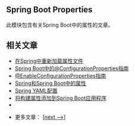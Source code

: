 ## Spring Boot Properties

此模块包含有关Spring Boot中的属性的文章。

## 相关文章

+ [在Spring中重新加载属性文件](docs/在Spring中重新加载属性文件.md)
+ [Spring Boot中的@ConfigurationProperties指南](docs/SpringBoot中的@ConfigurationProperties指南.md)
+ [@EnableConfigurationProperties指南](docs/@EnableConfigurationProperties指南.md)
+ [Spring和Spring Boot中的属性](docs/Spring和SpringBoot中的属性.md)
+ [Spring YAML配置](docs/Spring-YAML配置.md)
+ [将构建属性添加到Spring Boot应用程序](docs/将构建属性添加到SpringBoot应用程序.md)
+ []()

- 更多文章： [[next -->]](../spring-boot-properties-2/README.md)